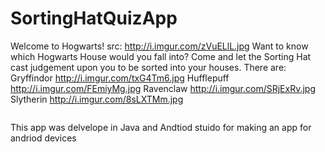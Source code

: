 # SortingHatQuizApp
Welcome to Hogwarts! src: http://i.imgur.com/zVuELlL.jpg
Want to know which Hogwarts House would you fall into? Come and let the Sorting Hat cast judgement upon you to be sorted into your houses. 
There are:
Gryffindor http://i.imgur.com/txG4Tm6.jpg
Hufflepuff http://i.imgur.com/FEmiyMg.jpg
Ravenclaw http://i.imgur.com/SRjExRv.jpg
Slytherin http://i.imgur.com/8sLXTMm.jpg


~~~~~~~~~~~~~~~~~~~~~~~~~~~~~~~~~~~~~~~~~~~~~~~~~~~~~~~~~~~~~~~~~~~~~~~~~~~~~~~~~~~~~~~~~~~~~~~~~~~~~~~~~~~~~~~~~~~~~~~~~~~~~~~~~~~~~~~~~~

~~~~~~~~~~~~~~~~~~~~~~~~~~~~~~~~~~~~~~~~~~~~~~~~~~~~~~~~~~~~~~~~~~~~~~~~~~~~~~~~~~~~~~~~~~~~~~~~~~~~~~~~~~~~~~~~~~~~~~~~~~~~~~~~~~~~~~~~~~
This app was delvelope in Java and Andtiod stuido for making an app for andriod devices

